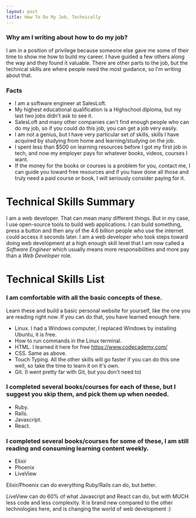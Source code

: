 ```yaml
---
layout: post
title: How To Do My Job, Technically
---
```


### Why am I writing about how to do my job?

I am in a position of privilege because someone else gave me some of their time to show me how to build my career. I have guided a few others along the way and they found it valuable. There are other parts to the job, but the technical skills are where people need the most guidance, so I'm writing about that.

### Facts
- I am a software engineer at SalesLoft.
- My highest educational qualification is a Highschool diploma, but my last two jobs didn't ask to see it.
- SalesLoft and many other companies can't find enough people who can do my job, so if you could do this job, you can get a job very easily.
- I am not a genius, but I have very particular set of skills, skills I have acquired by studying from home and learning/studying on the job.
- I spent less than $500 on learning resources before I got my first job in tech, and now my employer pays for whatever books, videos, courses I want.
- If the money for the books or courses is a problem for you, contact me, I can guide you toward free resources and if you have done all those and truly need a paid course or book, I will seriously consider paying for it.

# Technical Skills Summary

I am a web developer. That can mean many different things. But in my case, I use open-source tools to build web applications. I can build something, press a button and then any of the 4.6 billion people who use the internet could access it seconds later. I am a web developer who took steps toward doing web development at a high enough skill level that I am now called a *Software Engineer* which usually means more responsibilities and more pay than a *Web Developer* role.


# Technical Skills List

### I am comfortable with all the basic concepts of these.

Learn these and build a basic personal website for yourself, like the one you are reading right now. If you can do that, you have learned enough here.

- Linux. I had a Windows computer, I replaced Windows by installing Ubuntu, it is free.
- How to run commands in the Linux terminal.
- HTML. I learned it here for free https://www.codecademy.com/
- CSS. Same as above.
- Touch Typing. All the other skills will go faster if you can do this one well, so take the time to learn it on it's own.
- Git. (I went pretty far with Git, but you don't need to)

### I completed several books/courses for each of these, but I suggest you skip them, and pick them up when needed.

- Ruby.
- Rails.
- Javascript.
- React.

### I completed several books/courses for some of these, I am still reading and consuming learning content weekly.

- Elixir
- Phoenix
- LiveView

Elixir/Phoenix can do everything Ruby/Rails can do, but better.

LiveView can do 60% of what Javascript and React can do, but with MUCH less code and less complexity. It is brand new compared to the other technologies here, and is changing the world of web development :)

